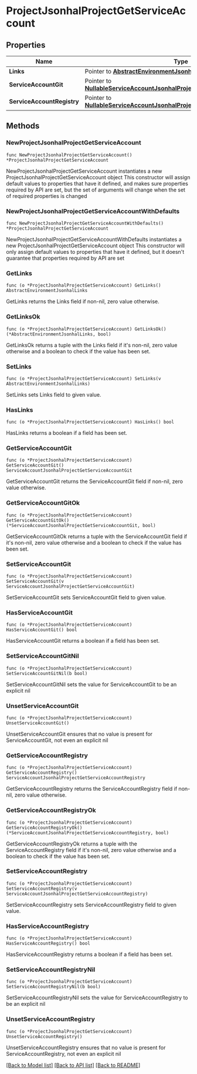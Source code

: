 # ProjectJsonhalProjectGetServiceAccount

## Properties

Name | Type | Description | Notes
------------ | ------------- | ------------- | -------------
**Links** | Pointer to [**AbstractEnvironmentJsonhalLinks**](AbstractEnvironmentJsonhalLinks.md) |  | [optional] 
**ServiceAccountGit** | Pointer to [**NullableServiceAccountJsonhalProjectGetServiceAccountGit**](ServiceAccountJsonhalProjectGetServiceAccountGit.md) |  | [optional] 
**ServiceAccountRegistry** | Pointer to [**NullableServiceAccountJsonhalProjectGetServiceAccountRegistry**](ServiceAccountJsonhalProjectGetServiceAccountRegistry.md) |  | [optional] 

## Methods

### NewProjectJsonhalProjectGetServiceAccount

`func NewProjectJsonhalProjectGetServiceAccount() *ProjectJsonhalProjectGetServiceAccount`

NewProjectJsonhalProjectGetServiceAccount instantiates a new ProjectJsonhalProjectGetServiceAccount object
This constructor will assign default values to properties that have it defined,
and makes sure properties required by API are set, but the set of arguments
will change when the set of required properties is changed

### NewProjectJsonhalProjectGetServiceAccountWithDefaults

`func NewProjectJsonhalProjectGetServiceAccountWithDefaults() *ProjectJsonhalProjectGetServiceAccount`

NewProjectJsonhalProjectGetServiceAccountWithDefaults instantiates a new ProjectJsonhalProjectGetServiceAccount object
This constructor will only assign default values to properties that have it defined,
but it doesn't guarantee that properties required by API are set

### GetLinks

`func (o *ProjectJsonhalProjectGetServiceAccount) GetLinks() AbstractEnvironmentJsonhalLinks`

GetLinks returns the Links field if non-nil, zero value otherwise.

### GetLinksOk

`func (o *ProjectJsonhalProjectGetServiceAccount) GetLinksOk() (*AbstractEnvironmentJsonhalLinks, bool)`

GetLinksOk returns a tuple with the Links field if it's non-nil, zero value otherwise
and a boolean to check if the value has been set.

### SetLinks

`func (o *ProjectJsonhalProjectGetServiceAccount) SetLinks(v AbstractEnvironmentJsonhalLinks)`

SetLinks sets Links field to given value.

### HasLinks

`func (o *ProjectJsonhalProjectGetServiceAccount) HasLinks() bool`

HasLinks returns a boolean if a field has been set.

### GetServiceAccountGit

`func (o *ProjectJsonhalProjectGetServiceAccount) GetServiceAccountGit() ServiceAccountJsonhalProjectGetServiceAccountGit`

GetServiceAccountGit returns the ServiceAccountGit field if non-nil, zero value otherwise.

### GetServiceAccountGitOk

`func (o *ProjectJsonhalProjectGetServiceAccount) GetServiceAccountGitOk() (*ServiceAccountJsonhalProjectGetServiceAccountGit, bool)`

GetServiceAccountGitOk returns a tuple with the ServiceAccountGit field if it's non-nil, zero value otherwise
and a boolean to check if the value has been set.

### SetServiceAccountGit

`func (o *ProjectJsonhalProjectGetServiceAccount) SetServiceAccountGit(v ServiceAccountJsonhalProjectGetServiceAccountGit)`

SetServiceAccountGit sets ServiceAccountGit field to given value.

### HasServiceAccountGit

`func (o *ProjectJsonhalProjectGetServiceAccount) HasServiceAccountGit() bool`

HasServiceAccountGit returns a boolean if a field has been set.

### SetServiceAccountGitNil

`func (o *ProjectJsonhalProjectGetServiceAccount) SetServiceAccountGitNil(b bool)`

 SetServiceAccountGitNil sets the value for ServiceAccountGit to be an explicit nil

### UnsetServiceAccountGit
`func (o *ProjectJsonhalProjectGetServiceAccount) UnsetServiceAccountGit()`

UnsetServiceAccountGit ensures that no value is present for ServiceAccountGit, not even an explicit nil
### GetServiceAccountRegistry

`func (o *ProjectJsonhalProjectGetServiceAccount) GetServiceAccountRegistry() ServiceAccountJsonhalProjectGetServiceAccountRegistry`

GetServiceAccountRegistry returns the ServiceAccountRegistry field if non-nil, zero value otherwise.

### GetServiceAccountRegistryOk

`func (o *ProjectJsonhalProjectGetServiceAccount) GetServiceAccountRegistryOk() (*ServiceAccountJsonhalProjectGetServiceAccountRegistry, bool)`

GetServiceAccountRegistryOk returns a tuple with the ServiceAccountRegistry field if it's non-nil, zero value otherwise
and a boolean to check if the value has been set.

### SetServiceAccountRegistry

`func (o *ProjectJsonhalProjectGetServiceAccount) SetServiceAccountRegistry(v ServiceAccountJsonhalProjectGetServiceAccountRegistry)`

SetServiceAccountRegistry sets ServiceAccountRegistry field to given value.

### HasServiceAccountRegistry

`func (o *ProjectJsonhalProjectGetServiceAccount) HasServiceAccountRegistry() bool`

HasServiceAccountRegistry returns a boolean if a field has been set.

### SetServiceAccountRegistryNil

`func (o *ProjectJsonhalProjectGetServiceAccount) SetServiceAccountRegistryNil(b bool)`

 SetServiceAccountRegistryNil sets the value for ServiceAccountRegistry to be an explicit nil

### UnsetServiceAccountRegistry
`func (o *ProjectJsonhalProjectGetServiceAccount) UnsetServiceAccountRegistry()`

UnsetServiceAccountRegistry ensures that no value is present for ServiceAccountRegistry, not even an explicit nil

[[Back to Model list]](../README.md#documentation-for-models) [[Back to API list]](../README.md#documentation-for-api-endpoints) [[Back to README]](../README.md)


